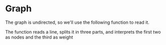 # Graph
The graph is undirected, so we'll use the following function to read it.

The function reads a line, splits it in three parts, and interprets the first two as nodes and the third as weight
